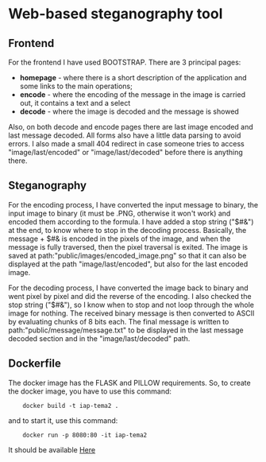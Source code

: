 # Web-based steganography tool

## Frontend

For the frontend I have used BOOTSTRAP. There are 3 principal pages:

- <b>homepage</b> - where there is a short description of the application and some links to the main operations;
- <b>encode</b> - where the encoding of the message in the image is carried out, it contains a text and a select
- <b>decode</b> - where the image is decoded and the message is showed

Also, on both decode and encode pages there are last image encoded and last message decoded.
All forms also have a little data parsing to avoid errors. I also made a small 404 redirect in case someone tries to access "image/last/encoded" or "image/last/decoded" before there is anything there.

## Steganography

For the encoding process, I have converted the input message to binary, the input image to binary (it must be .PNG, otherwise it won't work) and encoded them according to the formula. I have added a stop string  ("&#36;&#35;&#38;") at the end, to know where to stop in the decoding process. Basically, the message + &#36;&#35;&#38; is encoded in the pixels of the image, and when the message is fully traversed, then the pixel traversal is exited. The image is saved at path:"public/images/encoded_image.png" so that it can also be displayed at the path "image/last/encoded", but also for the last encoded image.

For the decoding process, I have converted the image back to binary and went pixel by pixel and did the reverse of the encoding. I also checked the stop string ("&#36;&#35;&#38;"), so I know when to stop and not loop through the whole image for nothing. The received binary message is then converted to ASCII by evaluating chunks of 8 bits each. The final message is written to path:"public/message/message.txt" to be displayed in the last message decoded section and in the "image/last/decoded" path.

## Dockerfile

The docker image has the FLASK and PILLOW requirements. So, to create the docker image, you have to use this command:

```
    docker build -t iap-tema2 .
```

and to start it, use this command:

```
    docker run -p 8080:80 -it iap-tema2
```

It should be available [Here](http://localhost:8080/)
